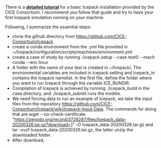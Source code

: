 There is a [**detailed tutorial**](https://cice-consortium-icepack.readthedocs.io/en/main/appendices/tutorial.html) for a basic Icepack installation provided by the CICE Consortium. I recommend you follow that guide and try to have your first Icepack simulation running on your machine.

Following, I summarize the essential steps:

- clone the github directory from https://github.com/CICE-Consortium/Icepack
- create a conda environment from the .yml file provided in ~/Icepack/configuration/scripts/machines/environment.yml
- create a case of study by running
      ./icepack.setup --case test0 --mach conda --env linux
- A folder with the name of your test is created in ~/Icepack/. The environmental variables are included in icepack.setting and icepack_in contains the Icepack namelist. In the first file, define the folder where you want to run Icepack through the variable ICE_RUNDIR.
- Compilation of Icepack is achieved by running ./icepack_build in the case directory, and ./icepack_submit runs the models.
- We need forcing data to run an example of Icepack, we take the input files from the repository https://github.com/CICE-Consortium/Icepack/wiki/Icepack-Input-Data. The commands for doing that are wget --no-check-certificate "https://zenodo.org/record/3728287/files/Icepack_data-20200326.tar.gz?download=1" -O Icepack_data-20200326.tar.gz and tar -xvzf Icepack_data-20200326.tar.gz, the latter unzip the downloaded folder.
- After download, 
